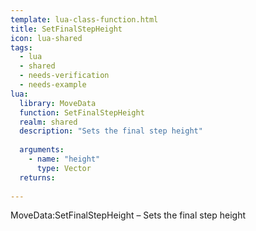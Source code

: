 ```yaml
---
template: lua-class-function.html
title: SetFinalStepHeight
icon: lua-shared
tags:
  - lua
  - shared
  - needs-verification
  - needs-example
lua:
  library: MoveData
  function: SetFinalStepHeight
  realm: shared
  description: "Sets the final step height"
  
  arguments:
    - name: "height"
      type: Vector
  returns:
    
---
```


<div class="lua__search__keywords">
MoveData:SetFinalStepHeight &#x2013; Sets the final step height
</div>
